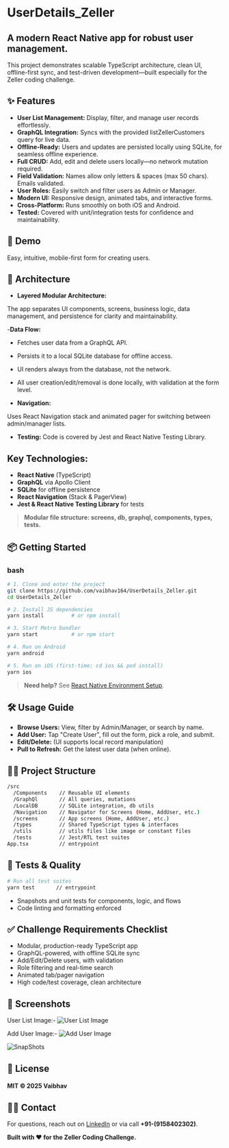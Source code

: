 # UserDetails_Zeller

## A modern React Native app for robust user management.

This project demonstrates scalable TypeScript architecture, clean UI, offline-first sync, and test-driven development—built especially for the Zeller coding challenge.

## ✨ Features

- **User List Management:** Display, filter, and manage user records effortlessly.
- **GraphQL Integration:** Syncs with the provided listZellerCustomers query for live data.
- **Offline-Ready:** Users and updates are persisted locally using SQLite, for seamless offline experience.
- **Full CRUD:** Add, edit and delete users locally—no network mutation required.
- **Field Validation:** Names allow only letters & spaces (max 50 chars). Emails validated.
- **User Roles:** Easily switch and filter users as Admin or Manager.
- **Modern UI:** Responsive design, animated tabs, and interactive forms.
- **Cross-Platform:** Runs smoothly on both iOS and Android.
- **Tested:** Covered with unit/integration tests for confidence and maintainability.



## 🚀 Demo

Easy, intuitive, mobile-first form for creating users.

## 📐 Architecture

- **Layered Modular Architecture:**

The app separates UI components, screens, business logic, data management, and persistence for clarity and  maintainability.

-**Data Flow:**

- Fetches user data from a GraphQL API.
- Persists it to a local SQLite database for offline access.
- UI renders always from the database, not the network.
- All user creation/edit/removal is done locally, with validation at the form level.

- **Navigation:**

Uses React Navigation stack and animated pager for switching between admin/manager lists.

- **Testing:**
Code is covered by Jest and React Native Testing Library.

## Key Technologies:

- **React Native** (TypeScript)
- **GraphQL** via Apollo Client
- **SQLite** for offline persistence
- **React Navigation** (Stack & PagerView)
- **Jest & React Native Testing Library** for tests

> **Modular file structure: screens, db, graphql, components, types, tests.**

## 📦 Getting Started

### bash

```sh
# 1. Clone and enter the project
git clone https://github.com/vaibhav164/UserDetails_Zeller.git
cd UserDetails_Zeller

# 2. Install JS dependencies
yarn install         # or npm install

# 3. Start Metro bundler
yarn start           # or npm start

# 4. Run on Android
yarn android

# 5. Run on iOS (first-time: cd ios && pod install)
yarn ios

```

> **Need help?** See [React Native Environment Setup](https://reactnative.dev/docs/environment-setup).

## 🛠 Usage Guide

- **Browse Users:** View, filter by Admin/Manager, or search by name.
- **Add User:** Tap "Create User", fill out the form, pick a role, and submit.
- **Edit/Delete:** (UI supports local record manipulation)
- **Pull to Refresh:** Get the latest user data (when online).

## 🧑‍💻 Project Structure

```sh
/src
  /Components    // Reusable UI elements
  /GraphQl       // All queries, mutations
  /LocalDB       // SQLite integration, db utils
  /Navigation    // Navigator for Screens (Home, AddUser, etc.)
  /screens       // App screens (Home, AddUser, etc.)
  /types         // Shared TypeScript types & interfaces
  /utils         // utils files like image or constant files
  /tests         // Jest/RTL test suites
App.tsx          // entrypoint
```

## 🧪 Tests & Quality

```sh
# Run all test suites
yarn test       // entrypoint
```
- Snapshots and unit tests for components, logic, and flows
- Code linting and formatting enforced

## ✅ Challenge Requirements Checklist

- Modular, production-ready TypeScript app
- GraphQL-powered, with offline SQLite sync
- Add/Edit/Delete users, with validation
- Role filtering and real-time search
- Animated tab/pager navigation
- High code/test coverage, clean architecture

## 📸 Screenshots
User List Image:- 
![User List Image](./src/utils/images/UserList.png)

Add User Image:- 
![Add User Image](./src/utils/images/AddUser.png)

![SnapShots](./src/utils/images/Test1.gif)


## 📄 License
#### MIT © 2025 Vaibhav

## 🙋‍♂️ Contact

For questions, reach out on [LinkedIn](https://www.linkedin.com/in/vaibhav-singh-90009714b/) or  via call **+91-(9158402302)**.

**Built with ❤️ for the Zeller Coding Challenge.**